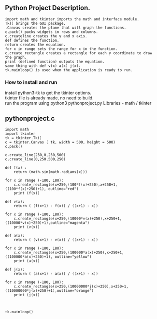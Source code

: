 ## Python Project Description.

```
import math and tkinter imports the math and interface module.
Tk() brings the GUI package.
.Canvas creates the plane that will graph the functions.
c.pack() packs widgets in rows and columns.
c.createline creates the y and x axis.
def defines the function.
return creates the equation.
for x in range sets the range for x in the function. 
c.create_rectangle creates a rectangle for each y coordinate to draw the graph.
print (defined function) outputs the equation. 
same thing with def v(x) a(x) j(x).
tk.mainloop() is used when the application is ready to run.
```
### How to install and run

install python3-tk to get the tkinter options.   
tkinter file is already made, no need to build.   
run the program using python3 pythonproject.py
Libraries - math / tkinter

## pythonproject.c
```
import math
import tkinter 
tk = tkinter.Tk()
c = tkinter.Canvas ( tk, width = 500, height = 500)
c.pack()

c.create_line(250,0,250,500)
c.create_line(0,250,500,250)

def f(x) : 
    return (math.sin(math.radians(x)))

for x in range (-180, 180):
    c.create_rectangle(x+250,(100*f(x)+250),x+250+1,((100*f(x)+250)+1), outline="red")
    print (f(x))

def v(x):
    return ( (f(x+1) - f(x)) / ((x+1) - x))

for x in range (-180, 180):
    c.create_rectangle(x+250,(10000*v(x)+250),x+250+1,((10000*v(x)+250)+1),outline="magenta")
    print (v(x))

def a(x):
    return ( (v(x+1) - v(x)) / ((x+1) - x))

for x in range (-180, 180):
    c.create_rectangle(x+250,(100000*a(x)+250),x+250+1,((100000*a(x)+250)+1), outline="yellow")
    print (a(x))

def j(x):
    return ( (a(x+1) - a(x)) / ((x+1) - x))

for x in range (-180, 180):
    c.create_rectangle(x+250,(10000000*j(x)+250),x+250+1,((10000000*j(x)+250)+1),outline="orange")
    print (j(x))



tk.mainloop()
```
